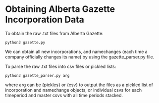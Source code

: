 # Obtaining Alberta Gazette Incorporation Data

To obtain the raw .txt files from Alberta Gazette:
```
python3 gazette.py
```
We can obtain all new incorporations, and namechanges (each time a company officially changes its name) by using the gazette_parser.py file.

To parse the raw .txt files into csv files or pickled lists:
```
python3 gazette_parser.py arg
```
where arg can be {pickles} or {csv} to output the files as a pickled list of incorporation and namechange objects,
or individual csvs for each timeperiod and master csvs with all time periods stacked.
